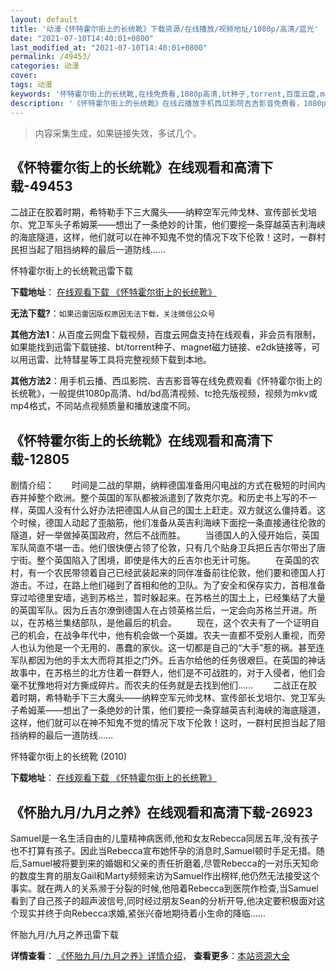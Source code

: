 ```yaml
---
layout: default
title: '动漫《怀特霍尔街上的长统靴》下载资源/在线播放/视频地址/1080p/高清/蓝光'
date: "2021-07-10T14:40:01+0800"
last_modified_at: "2021-07-10T14:40:01+0800"
permalink: /49453/
categories: 动漫
cover:
tags: 动漫
keywords: '怀特霍尔街上的长统靴,在线免费看,1080p高清,bt种子,torrent,百度云盘,magnet,磁力链,迅雷下载资源'
description: '《怀特霍尔街上的长统靴》在线云播放手机西瓜影院吉吉影音免费看，1080p高清bd/hd未删减完整版和tc抢先枪版，mkv/mp4格式，附带bt/torrent种子、magnet/磁力链、百度云盘、网盘资源迅雷下载链接'
---
```


>内容采集生成，如果链接失效，多试几个。


## 《怀特霍尔街上的长统靴》在线观看和高清下载-49453

二战正在胶着时期，希特勒手下三大魔头——纳粹空军元帅戈林、宣传部长戈培尔、党卫军头子希姆莱&mdash;—想出了一条绝妙的计策，他们要挖一条穿越英吉利海峡的海底隧道，这样，他们就可以在神不知鬼不觉的情况下攻下伦敦！这时，一群村民担当起了阻挡纳粹的最后一道防线&hellip;…


怀特霍尔街上的长统靴迅雷下载

**下载地址**： [在线观看下载 《怀特霍尔街上的长统靴》](https://www.993dy.com//vod-detail-id-4151.html) 


**无法下载?**：`如果迅雷因版权原因无法下载，关注微信公众号 `

**其他方法1**：从百度云网盘下载视频，百度云网盘支持在线观看，非会员有限制，如果能找到迅雷下载链接、bt/torrent种子、magnet磁力链接、e2dk链接等，可以用迅雷、比特彗星等工具将完整视频下载到本地。

**其他方法2**：用手机云播、西瓜影院、吉吉影音等在线免费观看《怀特霍尔街上的长统靴》，一般提供1080p高清、hd/bd高清视频、tc抢先版视频，视频为mkv或mp4格式，不同站点视频质量和播放速度不同。


## 《怀特霍尔街上的长统靴》在线观看和高清下载-12805

剧情介绍：　　时间是二战的早期，纳粹德国准备用闪电战的方式在极短的时间内吞并掉整个欧洲。整个英国的军队都被派遣到了敦克尔克。和历史书上写的不一样，英国人没有什么好办法把德国人从自己的国土上赶走。双方就这么僵持着。这个时候，德国人动起了歪脑筋，他们准备从英吉利海峡下面挖一条直接通往伦敦的隧道，好一举做掉英国政府，然后不战而胜。 　　当德国人的入侵开始后，英国军队简直不堪一击。他们很快便占领了伦敦，只有几个贴身卫兵把丘吉尔带出了唐宁街。整个英国陷入了困境，即使是伟大的丘吉尔也无计可施。 　　在英国的农村，有一个农民带领着自己已经武装起来的同伴准备前往伦敦，他们要和德国人打游击。不过，在路上他们碰到了首相和他的卫队。为了安全和保存实力，首相准备穿过哈德里安墙，逃到苏格兰，暂时躲起来。在苏格兰的国土上，已经集结了大量的英国军队。因为丘吉尔潦倒德国人在占领英格兰后，一定会向苏格兰开进。所以，在苏格兰集结部队，是他最后的机会。 　　现在，这个农夫有了一个证明自己的机会，在战争年代中，他有机会做一个英雄。农夫一直都不受别人重视，而旁人也认为他是一个无用的、愚蠢的家伙。这一切都是自己的“大手”惹的祸。甚至连军队都因为他的手太大而将其拒之门外。丘吉尔给他的任务很艰巨。在英国的神话故事中，在苏格兰的北方住着一群野人，他们是不可战胜的，对于入侵者，他们会毫不犹豫地将对方撕成碎片。而农夫的任务就是去找到他们…… 　　二战正在胶着时期，希特勒手下三大魔头——纳粹空军元帅戈林、宣传部长戈培尔、党卫军头子希姆莱——想出了一条绝妙的计策，他们要挖一条穿越英吉利海峡的海底隧道，这样，他们就可以在神不知鬼不觉的情况下攻下伦敦！这时，一群村民担当起了阻挡纳粹的最后一道防线……


怀特霍尔街上的长统靴 (2010)

**下载地址**： [在线观看下载 《怀特霍尔街上的长统靴》](https://www.btbtdy.me/btdy/dy6498.html) 


## 《怀胎九月/九月之养》在线观看和高清下载-26923

Samuel是一名生活自由的儿童精神病医师,他和女友Rebecca同居五年,没有孩子也不打算有孩子。因此当Rebecca宣布她怀孕的消息时,Samuel顿时手足无措。随后,Samuel被将要到来的婚姻和父亲的责任折磨着,尽管Rebecca的一对乐天知命的数度生育的朋友Gail和Marty频频来访为Samuel作出榜样,他仍然无法接受这个事实。就在两人的关系濒于分裂的时候,他陪着Rebecca到医院作检查,当Samuel看到了自己孩子的超声波信号,同时经过朋友Sean的分析开导,他决定要积极面对这个现实并终于向Rebecca求婚,紧张兴奋地期待着小生命的降临……


怀胎九月/九月之养迅雷下载

**详情查看**： [《怀胎九月/九月之养》详情介绍](/movie/26923/)， **查看更多**：[本站资源大全](/movie/t/all/)

